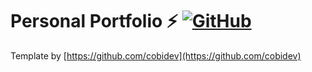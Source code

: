 # Personal Portfolio ⚡️ [![GitHub](https://img.shields.io/github/license/cobidev/gatsby-simplefolio?color=blue)](https://github.com/cobidev/gatsby-simplefolio/blob/master/LICENSE.md)

Template by [https://github.com/cobidev](https://github.com/cobidev)